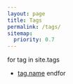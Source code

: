 ```yaml
---
layout: page
title: Tags
permalink: /tags/
sitemap:
  priority: 0.7
---
```

for tag in site.tags
  * [tag.name](site.baseurl/tags/tag.name)
endfor